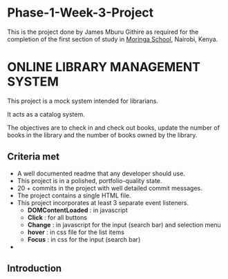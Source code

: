 # Phase-1-Week-3-Project
<p>This is the project done by James Mburu Githire as required for the completion of the first section of study in <a href="https://moringaschool.com/" target="_blank">Moringa School</a>, Nairobi, Kenya.</p>
<body style="textAlign:center;font-family: `Montserrat r`;">
    <h1>ONLINE LIBRARY MANAGEMENT SYSTEM</h1>
    <p  style="display:inline;">This project is a mock system intended for librarians.</p><p></p>
    <p>It acts as a catalog system.</p>
    <p>The objectives are to check in and check out books, update the number of books in the library and the number of books owned by the library.</p>
    <h2>Criteria met</h2>
    <ul>
    <li>A well documented readme that any developer should use.</li>
    <li>This project is in a polished, portfolio-quality state.</li>
    <li>20 + commits in the project with well detailed commit messages.</li>
    <li>The project contains a single HTML file.</li>
    <li>This project incorporates at least 3 separate event listeners.
        <ul>
            <li><strong>DOMContentLoaded</strong> : in javascript</li>
            <li><strong>Click</strong> : for all buttons</li>
            <li><strong>Change</strong> : in javascript for the input (search bar) and selection menu</li>
            <li><strong>hover</strong> : in css file for the list items</li>
            <li><strong>Focus</strong> : in css for the input (search bar)</li>
        </ul>
    </li>
    <li></li>
    </ul>
    <h2>Introduction</h2>

</body>